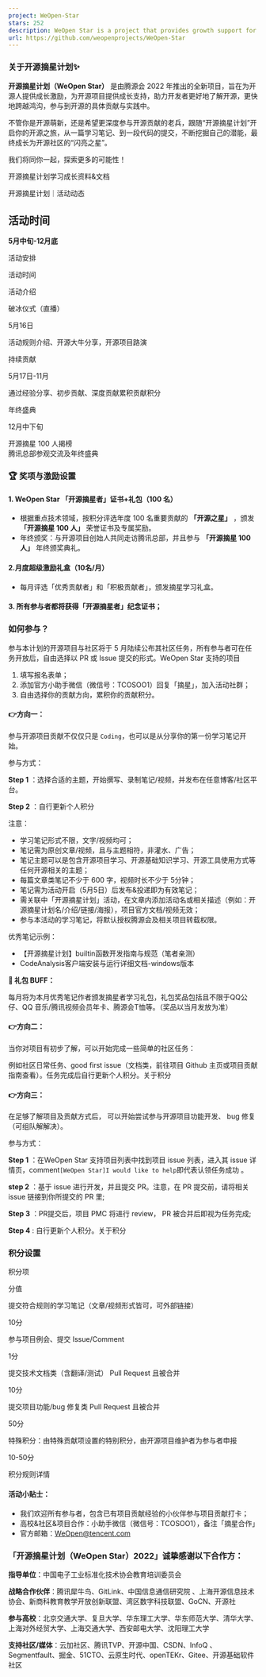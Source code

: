 ```yaml
---
project: WeOpen-Star
stars: 252
description: WeOpen Star is a project that provides growth support for open source contributors, enthusiasts and open source projects in different fields.
url: https://github.com/weopenprojects/WeOpen-Star
---
```


### 关于开源摘星计划✨

**开源摘星计划（WeOpen Star）** 是由腾源会 2022 年推出的全新项目，旨在为开源人提供成长激励，为开源项目提供成长支持，助力开发者更好地了解开源，更快地跨越鸿沟，参与到开源的具体贡献与实践中。

不管你是开源萌新，还是希望更深度参与开源贡献的老兵，跟随“开源摘星计划”开启你的开源之旅，从一篇学习笔记、到一段代码的提交，不断挖掘自己的潜能，最终成长为开源社区的“闪亮之星”。

我们将同你一起，探索更多的可能性！

开源摘星计划学习成长资料&文档

开源摘星计划｜活动动态

活动时间
----

**5月中旬-12月底**

活动安排

活动时间

活动介绍

破冰仪式（直播）

5月16日

活动规则介绍、开源大牛分享，开源项目路演

持续贡献

5月17日-11月

通过经验分享、初步贡献、深度贡献累积贡献积分

年终盛典

12月中下旬

开源摘星 100 人揭榜  
腾讯总部参观交流及年终盛典

### 🏆 奖项与激励设置

#### 1\. WeOpen Star 「开源摘星者」证书+礼包（100 名）

-   根据重点技术领域，按积分评选年度 100 名重要贡献的 **「开源之星」** ，颁发 **「开源摘星 100 人」** 荣誉证书及专属奖励。
-   年终颁奖：与开源项目创始人共同走访腾讯总部，并且参与 **「开源摘星 100 人」** 年终颁奖典礼。

#### 2.月度超级激励礼盒（10名/月）

-   每月评选「优秀贡献者」和「积极贡献者」，颁发摘星学习礼盒。

#### 3\. 所有参与者都将获得「开源摘星者」纪念证书；

### 如何参与？

参与本计划的开源项目与社区将于 5 月陆续公布其社区任务，所有参与者可在任务开放后，自由选择以 PR 或 Issue 提交的形式。WeOpen Star 支持的项目

1.  填写报名表单；
2.  添加官方小助手微信（微信号：TCOSOO1）回复「摘星」，加入活动社群；
3.  自由选择你的贡献方向，累积你的贡献积分。

#### 👉方向一：

参与开源项目贡献不仅仅只是 `Coding`，也可以是从分享你的第一份学习笔记开始。

参与方式：

**Step 1** ：选择合适的主题，开始撰写、录制笔记/视频，并发布在任意博客/社区平台。

**Step 2** ：自行更新个人积分

注意：

-   学习笔记形式不限，文字/视频均可；
-   笔记需为原创文章/视频，且与主题相符，非灌水、广告；
-   笔记主题可以是包含开源项目学习、开源基础知识学习、开源工具使用方式等任何开源相关的主题；
-   每篇文章类笔记不少于 600 字，视频时长不少于 5分钟；
-   笔记需为活动开启（5月5日）后发布&投递即为有效笔记；
-   需关联中「开源摘星计划」活动，在文章内添加活动名或相关描述（例如：开源摘星计划名/介绍/链接/海报），项目官方文档/视频无效；
-   参与本活动的学习笔记，将默认授权腾源会及相关项目转载权限。

优秀笔记示例：

-   【开源摘星计划】builtin函数开发指南与规范（笔者亲测）
-   CodeAnalysis客户端安装与运行详细文档-windows版本

**🎁 礼包 BUFF：**

每月将为本月优秀笔记作者颁发摘星者学习礼包，礼包奖品包括且不限于QQ公仔、QQ 音乐/腾讯视频会员年卡、腾源会T恤等。（奖品以当月发放为准）

#### 👉方向二：

当你对项目有初步了解，可以开始完成一些简单的社区任务：

例如社区日常任务、good first issue（文档类，前往项目 Github 主页或项目贡献指南查看）。任务完成后自行更新个人积分。关于积分

#### 👉方向三：

在足够了解项目及贡献方式后， 可以开始尝试参与开源项目功能开发、 bug 修复（可组队解解决）。

参与方式：

**Step 1** ：在WeOpen Star 支持项目列表中找到项目 issue 列表，进入其 issue 详情页，comment`[WeOpen Star]I would like to help`即代表认领任务成功 。

**step 2** ：基于 issue 进行开发，并且提交 PR。注意，在 PR 提交前，请将相关 issue 链接到你所提交的 PR 里;

**Step 3** ：PR提交后，项目 PMC 将进行 review， PR 被合并后即视为任务完成;

**Step 4** : 自行更新个人积分。关于积分

### 积分设置

积分项

分值

提交符合规则的学习笔记（文章/视频形式皆可，可外部链接）

10分

参与项目例会、提交 Issue/Comment

1分

提交技术文档类（含翻译/测试） Pull Request 且被合并

10分

提交项目功能/bug 修复类 Pull Request 且被合并

50分

特殊积分：由特殊贡献项设置的特别积分，由开源项目维护者为参与者申报

10-50分

积分规则详情

#### 活动小贴士：

-   我们欢迎所有参与者，包含已有项目贡献经验的小伙伴参与项目贡献打卡；
-   高校&社区&项目合作：小助手微信（微信号：TCOSOO1），备注「摘星合作」
-   官方邮箱：WeOpen@tencent.com

### 「开源摘星计划（WeOpen Star）2022」诚挚感谢以下合作方：

**指导单位**：中国电子工业标准化技术协会教育培训委员会

**战略合作伙伴**：腾讯犀牛鸟、GitLink、中国信息通信研究院 、上海开源信息技术协会、新商科教育教学开放创新联盟、湾区数字科技联盟、GoCN、开源社

**参与高校**：北京交通大学、复旦大学、华东理工大学、华东师范大学、清华大学、上海对外经贸大学、上海交通大学、西安邮电大学、沈阳理工大学

**支持社区/媒体**：云加社区、腾讯TVP、开源中国、CSDN、InfoQ 、Segmentfault、掘金、51CTO、云原生时代、openTEKr、Gitee、开源基础软件社区
